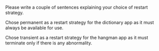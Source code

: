 
Please write a couple of sentences explaining your choice of restart
strategy.


Chose permanent as a restart strategy for the dictionary app as it must always
be available for use.

Chose transient as a restart strategy for the hangman app as it must terminate 
only if there is any abnormality.
